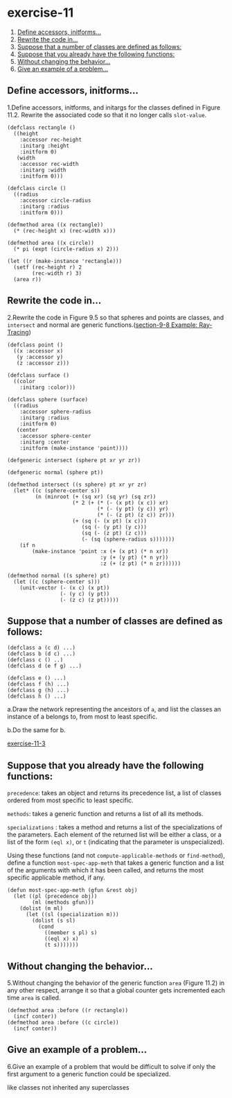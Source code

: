 

# exercise-11

1.  [Define accessors, initforms&#x2026;](#orgade1046)
2.  [Rewrite the code in&#x2026;](#org8740435)
3.  [Suppose that a number of classes are defined as follows:](#org5585728)
4.  [Suppose that you already have the following functions:](#org0df429c)
5.  [Without changing the behavior&#x2026;](#org421c7fb)
6.  [Give an example of a problem&#x2026;](#org1e358bb)


<a id="orgade1046"></a>

## Define accessors, initforms&#x2026;

1.Define accessors, initforms, and initargs for the classes defined in Figure 11.2. Rewrite the associated code so that it no longer calls
`slot-value`.

    (defclass rectangle ()
      ((height
        :accessor rec-height
        :initarg :height
        :initform 0)
       (width
        :accessor rec-width
        :initarg :width
        :initform 0)))
    
    (defclass circle ()
      ((radius
        :accessor circle-radius
        :initarg :radius
        :initform 0)))
    
    (defmethod area ((x rectangle))
      (* (rec-height x) (rec-width x)))
    
    (defmethod area ((x circle))
      (* pi (expt (circle-radius x) 2)))
    
    (let ((r (make-instance 'rectangle)))
      (setf (rec-height r) 2
            (rec-width r) 3)
      (area r))


<a id="org8740435"></a>

## Rewrite the code in&#x2026;

2.Rewrite the code in Figure 9.5 so that spheres and points are classes, and `intersect` and normal are generic functions.([section-9-8 Example: Ray-Tracing](section-9-8.md))

    (defclass point ()
      ((x :accessor x)
       (y :accessor y)
       (z :accessor z)))
    
    (defclass surface ()
      ((color
        :initarg :color)))
    
    (defclass sphere (surface)
      ((radius
        :accessor sphere-radius
        :initarg :radius
        :initform 0)
       (center
        :accessor sphere-center
        :initarg :center
        :initform (make-instance 'point))))
    
    (defgeneric intersect (sphere pt xr yr zr))
    
    (defgeneric normal (sphere pt))
    
    (defmethod intersect ((s sphere) pt xr yr zr)
      (let* ((c (sphere-center s))
             (n (minroot (+ (sq xr) (sq yr) (sq zr))
                         (* 2 (+ (* (- (x pt) (x c)) xr)
                                 (* (- (y pt) (y c)) yr)
                                 (* (- (z pt) (z c)) zr)))
                         (+ (sq (- (x pt) (x c)))
                            (sq (- (y pt) (y c)))
                            (sq (- (z pt) (z c)))
                            (- (sq (sphere-radius s)))))))
        (if n
            (make-instance 'point :x (+ (x pt) (* n xr))
                                  :y (+ (y pt) (* n yr))
                                  :z (+ (z pt) (* n zr))))))
    
    (defmethod normal ((s sphere) pt)
      (let ((c (sphere-center s)))
        (unit-vector (- (x c) (x pt))
                     (- (y c) (y pt))
                     (- (z c) (z pt)))))


<a id="org5585728"></a>

## Suppose that a number of classes are defined as follows:

    (defclass a (c d) ...)
    (defclass b (d c) ...)
    (defclass c () ..)
    (defclass d (e f g) ...)
    
    (defclass e () ...)
    (defclass f (h) ...)
    (defclass g (h) ...)
    (defclass h () ...)

a.Draw the network representing the ancestors of `a`, and list the classes an instance of a belongs to, from most to least specific.

b.Do the same for b.

[exercise-11-3](exercise-11-3.md)


<a id="org0df429c"></a>

## Suppose that you already have the following functions:

`precedence`: takes an object and returns its precedence list, a list of classes ordered from most specific to least specific.

`methods`: takes a generic function and returns a list of all its methods.

`specializations` : takes a method and returns a list of the specializations of the parameters. Each element of the returned list will be either a class, or a list of the form `(eql x)`, or `t` (indicating that the parameter is unspecialized).

Using these functions (and not `compute-applicable-methods` or `find-method`), define a function `most-spec-app-meth` that takes a generic function and a list of the arguments with which it has been called, and returns the most specific applicable method, if any.

    (defun most-spec-app-meth (gfun &rest obj)
      (let ((pl (precedence obj))
            (ml (methods gfun)))
        (dolist (m ml)
          (let ((sl (specialization m)))
            (dolist (s sl)
              (cond
                ((member s pl) s)
                ((eql x) x)
                (t s)))))))


<a id="org421c7fb"></a>

## Without changing the behavior&#x2026;

5.Without changing the behavior of the generic function `area` (Figure 11.2) in any other respect, arrange it so that a global counter gets incremented each time `area` is called.

    (defmethod area :before ((r rectangle))
      (incf conter))
    (defmethod area :before ((c circle))
      (incf conter))


<a id="org1e358bb"></a>

## Give an example of a problem&#x2026;

6.Give an example of a problem that would be difficult to solve if only the first argument to a generic function could be specialized.

like classes not inherited any superclasses

